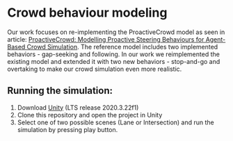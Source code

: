 # Crowd behaviour modeling

Our work focuses on re-implementing the ProactiveCrowd model as seen in article: [ProactiveCrowd: Modelling Proactive Steering Behaviours
for Agent-Based Crowd Simulation](https://www.researchgate.net/publication/319974710_ProactiveCrowd_Modelling_Proactive_Steering_Behaviours_for_Agent-Based_Crowd_Simulation_Modelling_Proactive_Steering_for_Agent-Based_Crowd_Simulation). The reference model includes two implemented behaviors - gap-seeking and following. In our work we reimplemented the existing model and extended it with two new behaviors - stop-and-go and overtaking to make our crowd simulation even more realistic.

## Running the simulation:
1. Download [Unity](https://unity3d.com/unity/qa/lts-releases) (LTS release 2020.3.22f1)
2. Clone this repository and open the project in Unity
3. Select one of two possible scenes (Lane or Intersection) and run the simulation by pressing play button.
